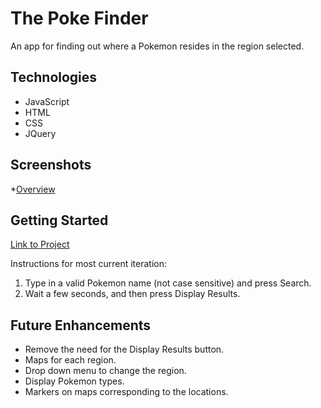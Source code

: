 The Poke Finder
===============
An app for finding out where a Pokemon resides in the region selected.

Technologies
------------
* JavaScript
* HTML
* CSS
* JQuery

Screenshots
-----------
*[Overview]()

Getting Started
---------------
[Link to Project](https://spicymeatloaf.github.io/pokemon-finder/)

Instructions for most current iteration:
1. Type in a valid Pokemon name (not case sensitive) and press Search.
1. Wait a few seconds, and then press Display Results.

Future Enhancements
-------------------
* Remove the need for the Display Results button.
* Maps for each region.
* Drop down menu to change the region.
* Display Pokemon types.
* Markers on maps corresponding to the locations.
